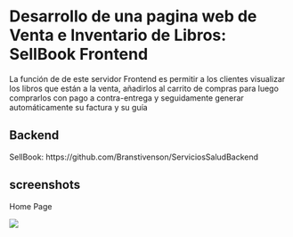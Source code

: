 <h1>Desarrollo de una pagina web de Venta e Inventario de Libros: SellBook Frontend</h1>
  <p>La función de de este servidor Frontend es permitir a los clientes visualizar los libros que están a la venta, añadirlos al carrito de compras para luego comprarlos con pago a contra-entrega y seguidamente generar automáticamente su factura y su guía</p>
<h2>Backend</h2>
<p>SellBook: https://github.com/Branstivenson/ServiciosSaludBackend</p>
<h2>screenshots</h2>
<p>Home Page</p>
<img src="https://github.com/Branstivenson/SellBookFrontend/assets/129704034/3f17ff47-b4fd-4258-8145-7f9008d5bb1d">
